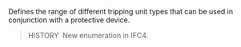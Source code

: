 ﻿Defines the range of different tripping unit types that can be used in conjunction with a protective device.

> HISTORY&nbsp; New enumeration in IFC4.
